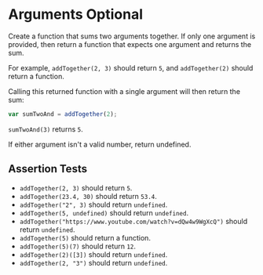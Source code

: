 # Arguments Optional

Create a function that sums two arguments together. If only one argument is provided, then return a function that expects one argument and returns the sum.

For example, `addTogether(2, 3)` should return `5`, and `addTogether(2)` should return a function.

Calling this returned function with a single argument will then return the sum:
```javascript
var sumTwoAnd = addTogether(2);
```
`sumTwoAnd(3)` returns `5`.

If either argument isn't a valid number, return undefined.

## Assertion Tests
- `addTogether(2, 3)` should return `5`.
- `addTogether(23.4, 30)` should return `53.4`.
- `addTogether("2", 3)` should return `undefined`.
- `addTogether(5, undefined)` should return `undefined`.
- `addTogether("https://www.youtube.com/watch?v=dQw4w9WgXcQ")` should return `undefined`.
- `addTogether(5)` should return a function.
- `addTogether(5)(7)` should return `12`.
- `addTogether(2)([3])` should return `undefined`.
- `addTogether(2, "3")` should return `undefined`.